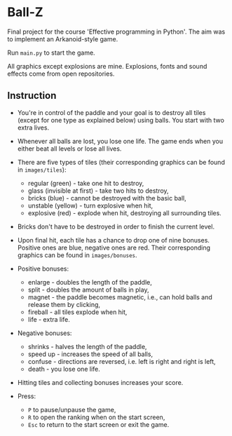 # Ball-Z

Final project for the course 'Effective programming in Python'.
The aim was to implement an Arkanoid-style game.

Run `main.py` to start the game. 

All graphics except explosions are mine. Explosions, fonts and sound effects come from open repositories.

## Instruction

- You're in control of the paddle and your goal is to destroy all tiles (except for one type as explained below) using balls. You start with two extra lives.

- Whenever all balls are lost, you lose one life. The game ends when you either beat all levels or lose all lives.

- There are five types of tiles (their corresponding graphics can be found in `images/tiles`): 
  - regular (green) - take one hit to destroy, 
  - glass (invisible at first) - take two hits to destroy, 
  - bricks (blue) - cannot be destroyed with the basic ball, 
  - unstable (yellow) - turn explosive when hit,
  - explosive (red) - explode when hit, destroying all surrounding tiles.

- Bricks don't have to be destroyed in order to finish the current level.

- Upon final hit, each tile has a chance to drop one of nine bonuses. Positive ones are blue, negative ones are red. Their corresponding graphics can be found in `images/bonuses`.

- Positive bonuses:
  - enlarge - doubles the length of the paddle,
  - split - doubles the amount of balls in play,
  - magnet - the paddle becomes magnetic, i.e., can hold balls and release them by clicking,
  - fireball - all tiles explode when hit,
  - life - extra life.
 
 - Negative bonuses:
   - shrinks - halves the length of the paddle,
   - speed up - increases the speed of all balls,
   - confuse - directions are reversed, i.e. left is right and right is left,
   - death - you lose one life.
  
  - Hitting tiles and collecting bonuses increases your score.
  
  - Press:
    - `P` to pause/unpause the game,
    - `R` to open the ranking when on the start screen,
    - `Esc` to return to the start screen or exit the game.
